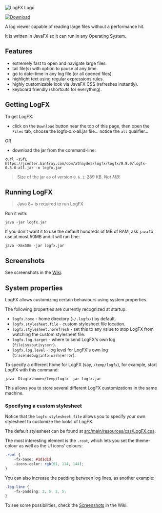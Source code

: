 ![LogFX Logo](docs/images/lofx-logo.png)

[ ![Download](https://api.bintray.com/packages/renatoathaydes/maven/logfx/images/download.svg) ](https://bintray.com/renatoathaydes/maven/logfx/_latestVersion)


A log viewer capable of reading large files without a performance hit.

It is written in JavaFX so it can run in any Operating System.

## Features

* extremely fast to open and navigate large files.
* tail file(s) with option to pause at any time.
* go to date-time in any log file (or all opened files).
* highlight text using regular expressions rules.
* highly customizable look via JavaFX CSS (refreshes instantly).
* keyboard friendly (shortcuts for everything).

## Getting LogFX

To get LogFX:

* click on the `Download` button near the top of this page, then open the `Files` tab, 
choose the logfx-x.x-all.jar file... notice the `all` qualifier...

OR

* download the jar from the command-line:

```
curl -sSfL https://jcenter.bintray.com/com/athaydes/logfx/logfx/0.8.0/logfx-0.8.0-all.jar -o logfx.jar
```

> Size of the jar as of version `0.6.1`: 289 KB. *Not MB!*

## Running LogFX

> Java 8+ is required to run LogFX

Run it with:

```
java -jar logfx.jar
```

If you don't want it to use the default hundreds of MB of RAM, ask `java` to use at most 50MB and it will run fine:

```
java -Xmx50m -jar logfx.jar
```

## Screenshots

See screenshots in the [Wiki](https://github.com/renatoathaydes/LogFX/wiki/Screenshots).

## System properties

LogFX allows customizing certain behaviours using system properties.

The following properties are currently recognized at startup:

* `logfx.home` - home directory (`~/.logfx/`) by default.
* `logfx.stylesheet.file` - custom stylesheet file location.
* `logfx.stylesheet.norefresh` - set this to any value to stop LogFX from watching the custom stylesheet file.
* `logfx.log.target` - where to send LogFX's own log (`file|sysout|syserr`).
* `logfx.log.level` - log level for LogFX's own log (`trace|debug|info|warn|error`).

To specify a different home for LogFX (say, `/temp/logfx`), for example, start LogFX with this command:

```
java -Dlogfx.home=/temp/logfx -jar logfx.jar
```

This allows you to store several different LogFX customizations in the same machine. 

### Specifying a custom stylesheet

Notice that the `logfx.stylesheet.file` allows you to specify your own stylesheet to customize the looks of LogFX.

The default stylesheet can be found at [src/main/resources/css/LogFX.css](src/main/resources/css/LogFX.css).

The most interesting element is the `.root`, which lets you set the theme-colour as well as the UI icons' colours:

```css
.root {
    -fx-base: #1d1d1d;
    -icons-color: rgb(61, 114, 144);
}
```

You can also increase the padding between log lines, as another example:

```css
.log-line {
    -fx-padding: 2, 5, 2, 5;
}

```

To see some possibilities, check the [Screenshots](https://github.com/renatoathaydes/LogFX/wiki/Screenshots) in the Wiki.
